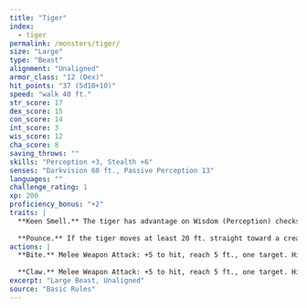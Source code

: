 ```yaml
---
title: "Tiger"
index:
  - tiger
permalink: /monsters/tiger/
size: "Large"
type: "Beast"
alignment: "Unaligned"
armor_class: "12 (Dex)"
hit_points: "37 (5d10+10)"
speed: "walk 40 ft."
str_score: 17
dex_score: 15
con_score: 14
int_score: 3
wis_score: 12
cha_score: 8
saving_throws: ""
skills: "Perception +3, Stealth +6"
senses: "Darkvision 60 ft., Passive Perception 13"
languages: ""
challenge_rating: 1
xp: 200
proficiency_bonus: "+2"
traits: |
  **Keen Smell.** The tiger has advantage on Wisdom (Perception) checks that rely on smell.
  
  **Pounce.** If the tiger moves at least 20 ft. straight toward a creature and then hits it with a claw attack on the same turn, that target must succeed on a DC 13 Strength saving throw or be knocked prone. If the target is prone, the tiger can make one bite attack against it as a bonus action.
actions: |
  **Bite.** Melee Weapon Attack: +5 to hit, reach 5 ft., one target. Hit: 8 (1d10 + 3) piercing damage.
  
  **Claw.** Melee Weapon Attack: +5 to hit, reach 5 ft., one target. Hit: 7 (1d8 + 3) slashing damage.
excerpt: "Large Beast, Unaligned"
source: "Basic Rules"
---
```

